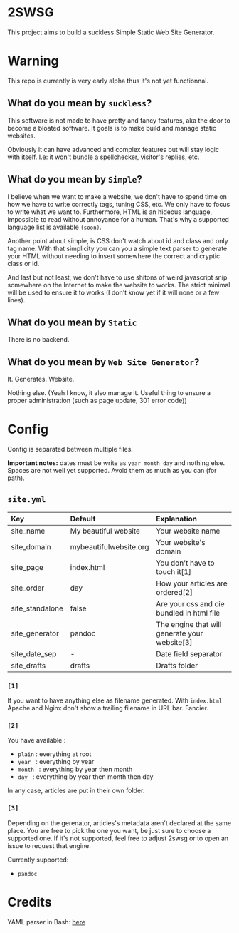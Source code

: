 # 2SWSG

This project aims to build a suckless Simple Static Web Site Generator.

# Warning

This repo is currently is very early alpha thus it's not yet functionnal.

## What do you mean by `suckless`?

This software is not made to have pretty and fancy features, aka the door to
become a bloated software. It goals is to make build and manage static websites.

Obviously it can have advanced and complex features but will stay logic with
itself. I.e: it won't bundle a spellchecker, visitor's replies, etc.

## What do you mean by `Simple`?

I believe when we want to make a website, we don't have to spend time on how
we have to write correctly tags, tuning CSS, etc. We only have to focus to write
what we want to. Furthermore, HTML is an hideous language, impossible to read
without annoyance for a human. That's why a supported language list is available
`(soon)`.

Another point about simple, is CSS don't watch about id and class and only tag
name. With that simplicity you can you a simple text parser to generate your
HTML without needing to insert somewhere the correct and cryptic class or id.

And last but not least, we don't have to use shitons of weird javascript snip
somewhere on the Internet to make the website to works. The strict minimal will
be used to ensure it to works (I don't know yet if it will none or a few lines).

## What do you mean by `Static`

There is no backend.

## What do you mean by `Web Site Generator`?

It. Generates. Website.

Nothing else. (Yeah I know, it also manage it. Useful thing to ensure a proper
administration (such as page update, 301 error code))

# Config

Config is separated between multiple files.

**Important notes:** dates must be write as `year month day` and nothing else.
Spaces are not well yet supported. Avoid them as much as you can (for path).

## `site.yml`

| Key              | Default                | Explanation                                   |
| :----            | :--------              | :------------                                 |
| site\_name       | My beautiful website   | Your website name                             |
| site\_domain     | mybeautifulwebsite.org | Your website's domain                         |
| site\_page       | index.html             | You don't have to touch it[1]                 |
| site\_order      | day                    | How your articles are ordered[2]              |
| site\_standalone | false                  | Are your css and cie bundled in html file     |
| site\_generator  | pandoc                 | The engine that will generate your website[3] |
| site\_date\_sep  | -                      | Date field separator                          |
| site\_drafts     | drafts                 | Drafts folder                                 |

### `[1]`

If you want to have anything else as filename generated. With `index.html`
Apache and Nginx don't show a trailing filename in URL bar. Fancier.

### `[2]`

You have available :

* `plain` : everything at root
* `year ` : everything by year
* `month ` : everything by year then month
* `day ` : everything by year then month then day

In any case, articles are put in their own folder.

### `[3]`

Depending on the gerenator, articles's metadata aren't declared at the same
place. You are free to pick the one you want, be just sure to choose a supported
one. If it's not supported, feel free to adjust 2swsg or to open an issue to
request that engine.

Currently supported:

* `pandoc`

# Credits

YAML parser in Bash: [here](https://github.com/jasperes/bash-yaml)
